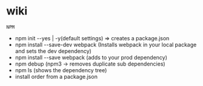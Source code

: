 # wiki
```
NPM
```
- npm init --yes | -y(default settings) => creates a package.json
- npm install --save-dev webpack (Installs webpack in your local package and sets the dev dependency)
- npm install --save webpack (adds to your prod dependency)
- npm debup (npm3 -> removes duplicate sub dependencies)
- npm ls (shows the dependency tree)
- install order from a package.json
